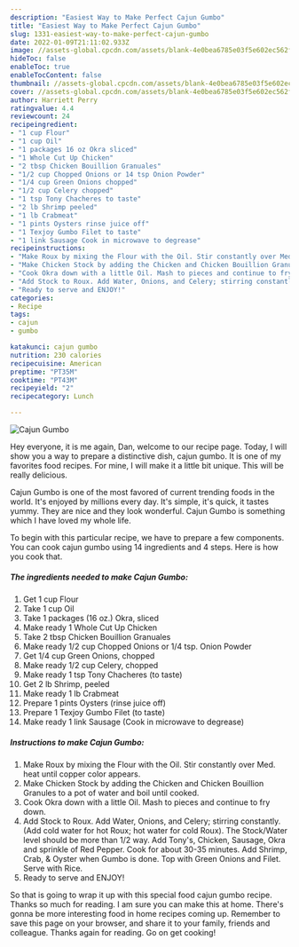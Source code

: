 ```yaml
---
description: "Easiest Way to Make Perfect Cajun Gumbo"
title: "Easiest Way to Make Perfect Cajun Gumbo"
slug: 1331-easiest-way-to-make-perfect-cajun-gumbo
date: 2022-01-09T21:11:02.933Z
image: //assets-global.cpcdn.com/assets/blank-4e0bea6785e03f5e602ec562f230caae08da540cada707380b4fe1bbebba43da.png
hideToc: false
enableToc: true
enableTocContent: false
thumbnail: //assets-global.cpcdn.com/assets/blank-4e0bea6785e03f5e602ec562f230caae08da540cada707380b4fe1bbebba43da.png
cover: //assets-global.cpcdn.com/assets/blank-4e0bea6785e03f5e602ec562f230caae08da540cada707380b4fe1bbebba43da.png
author: Harriett Perry
ratingvalue: 4.4
reviewcount: 24
recipeingredient:
- "1 cup Flour"
- "1 cup Oil"
- "1 packages 16 oz Okra sliced"
- "1 Whole Cut Up Chicken"
- "2 tbsp Chicken Bouillion Granuales"
- "1/2 cup Chopped Onions or 14 tsp Onion Powder"
- "1/4 cup Green Onions chopped"
- "1/2 cup Celery chopped"
- "1 tsp Tony Chacheres to taste"
- "2 lb Shrimp peeled"
- "1 lb Crabmeat"
- "1 pints Oysters rinse juice off"
- "1 Texjoy Gumbo Filet to taste"
- "1 link Sausage Cook in microwave to degrease"
recipeinstructions:
- "Make Roux by mixing the Flour with the Oil. Stir constantly over Med. heat until copper color appears."
- "Make Chicken Stock by adding the Chicken and Chicken Bouillion Granules to a pot of water and boil until cooked."
- "Cook Okra down with a little Oil. Mash to pieces and continue to fry down."
- "Add Stock to Roux. Add Water, Onions, and Celery; stirring constantly. (Add cold water for hot Roux; hot water for cold Roux). The Stock/Water level should be more than 1/2 way. Add Tony&#39;s, Chicken, Sausage, Okra and sprinkle of Red Pepper. Cook for about 30-35 minutes. Add Shrimp, Crab, &amp; Oyster when Gumbo is done. Top with Green Onions and Filet. Serve with Rice."
- "Ready to serve and ENJOY!"
categories:
- Recipe
tags:
- cajun
- gumbo

katakunci: cajun gumbo 
nutrition: 230 calories
recipecuisine: American
preptime: "PT35M"
cooktime: "PT43M"
recipeyield: "2"
recipecategory: Lunch

---
```



![Cajun Gumbo](//assets-global.cpcdn.com/assets/blank-4e0bea6785e03f5e602ec562f230caae08da540cada707380b4fe1bbebba43da.png)

Hey everyone, it is me again, Dan, welcome to our recipe page. Today, I will show you a way to prepare a distinctive dish, cajun gumbo. It is one of my favorites food recipes. For mine, I will make it a little bit unique. This will be really delicious.

Cajun Gumbo is one of the most favored of current trending foods in the world. It's enjoyed by millions every day. It's simple, it's quick, it tastes yummy. They are nice and they look wonderful. Cajun Gumbo is something which I have loved my whole life.




To begin with this particular recipe, we have to prepare a few components. You can cook cajun gumbo using 14 ingredients and 4 steps. Here is how you cook that.

<!--inarticleads1-->

##### The ingredients needed to make Cajun Gumbo:

1. Get 1 cup Flour
1. Take 1 cup Oil
1. Take 1 packages (16 oz.) Okra, sliced
1. Make ready 1 Whole Cut Up Chicken
1. Take 2 tbsp Chicken Bouillion Granuales
1. Make ready 1/2 cup Chopped Onions or 1/4 tsp. Onion Powder
1. Get 1/4 cup Green Onions, chopped
1. Make ready 1/2 cup Celery, chopped
1. Make ready 1 tsp Tony Chacheres (to taste)
1. Get 2 lb Shrimp, peeled
1. Make ready 1 lb Crabmeat
1. Prepare 1 pints Oysters (rinse juice off)
1. Prepare 1 Texjoy Gumbo Filet (to taste)
1. Make ready 1 link Sausage (Cook in microwave to degrease)




<!--inarticleads2-->

##### Instructions to make Cajun Gumbo:

1. Make Roux by mixing the Flour with the Oil. Stir constantly over Med. heat until copper color appears.
1. Make Chicken Stock by adding the Chicken and Chicken Bouillion Granules to a pot of water and boil until cooked.
1. Cook Okra down with a little Oil. Mash to pieces and continue to fry down.
1. Add Stock to Roux. Add Water, Onions, and Celery; stirring constantly. (Add cold water for hot Roux; hot water for cold Roux). The Stock/Water level should be more than 1/2 way. Add Tony&#39;s, Chicken, Sausage, Okra and sprinkle of Red Pepper. Cook for about 30-35 minutes. Add Shrimp, Crab, &amp; Oyster when Gumbo is done. Top with Green Onions and Filet. Serve with Rice.
1. Ready to serve and ENJOY!



So that is going to wrap it up with this special food cajun gumbo recipe. Thanks so much for reading. I am sure you can make this at home. There's gonna be more interesting food in home recipes coming up. Remember to save this page on your browser, and share it to your family, friends and colleague. Thanks again for reading. Go on get cooking!

